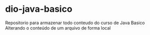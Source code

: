 # dio-java-basico
Repositorio para armazenar todo conteudo do curso de Java Basico
Alterando o conteúdo de um arquivo de forma local

